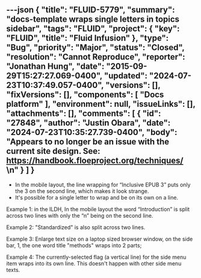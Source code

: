 ---json
{
  "title": "FLUID-5779",
  "summary": "docs-template wraps single letters in topics sidebar",
  "tags": "FLUID",
  "project": {
    "key": "FLUID",
    "title": "Fluid Infusion"
  },
  "type": "Bug",
  "priority": "Major",
  "status": "Closed",
  "resolution": "Cannot Reproduce",
  "reporter": "Jonathan Hung",
  "date": "2015-09-29T15:27:27.069-0400",
  "updated": "2024-07-23T10:37:49.057-0400",
  "versions": [],
  "fixVersions": [],
  "components": [
    "Docs platform"
  ],
  "environment": null,
  "issueLinks": [],
  "attachments": [],
  "comments": [
    {
      "id": "27848",
      "author": "Justin Obara",
      "date": "2024-07-23T10:35:27.739-0400",
      "body": "Appears to no longer be an issue with the current site design. See: <https://handbook.floeproject.org/techniques/>&#x20;\n"
    }
  ]
}
---
* In the mobile layout, the line wrapping for “Inclusive EPUB 3” puts only the 3 on the second line, which makes it look strange.
* It's possible for a single letter to wrap and be on its own on a line.&#x20;

Example 1: in the ILDH, In the mobile layout the word “Introduction” is split across two lines with only the “n” being on the second line.&#x20;

Example 2: "Standardized" is also split across two lines.&#x20;

Example 3: Enlarge text size on a laptop sized browser window, on the side bar, 1, the one word title "methods" wraps into 2 parts;&#x20;

Example 4: The currently-selected flag (a vertical line) for the side menu item wraps into its own line. This doesn't happen with other side menu texts.

        